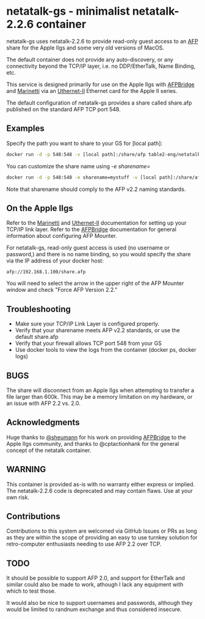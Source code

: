 # netatalk-gs - minimalist netatalk-2.2.6 container 

netatalk-gs uses netatalk-2.2.6 to provide read-only guest access to an [AFP](https://en.wikipedia.org/wiki/Apple_Filing_Protocol) share for the Apple IIgs and some very old versions of MacOS.

The default container does not provide any auto-discovery, or any connectivity beyond the TCP/IP layer, i.e. no DDP/EtherTalk, Name Binding, etc.

This service is designed primarily for use on the Apple IIgs with [AFPBridge](https://sheumann.github.io/AFPBridge/) and [Marinetti](http://www.apple2.org/marinetti/) via an [Uthernet-II](http://a2retrosystems.com/index.htm) Ethernet card for the Apple II series. 

The default configuration of netatalk-gs provides a share called share.afp published on the standard AFP TCP port 548.

## Examples

Specify the path you want to share to your GS for [local path]:

```bash
docker run -d -p 548:548 -v [local path]:/share/afp table2-eng/netatalk-gs:1.0
```
You can customize the share name using *-e sharename=*

```bash
docker run -d -p 548:548 -e sharename=mystuff -v [local path]:/share/afp table2-eng/netatalk-gs:1.0
```

Note that sharename should comply to the AFP v2.2 naming standards. 

## On the Apple IIgs

Refer to the [Marinetti](http://www.apple2.org/marinetti/) and [Uthernet-II](http://a2retrosystems.com/index.htm) documentation for setting up your TCP/IP link layer. Refer to the [AFPBridge](https://sheumann.github.io/AFPBridge/) documentation for general information about configuring AFP Mounter. 

For netatalk-gs, read-only guest access is used (no username or password,) and there is no name binding, so you would specify the share via the IP address of your docker host:

```
afp://192.168.1.100/share.afp
```

You will need to select the arrow in the upper right of the AFP Mounter window and check "Force AFP Version 2.2."

## Troubleshooting

- Make sure your TCP/IP Link Layer is configured properly. 
- Verify that your sharename meets AFP v2.2 standards, or use the default share.afp
- Verify that your firewall allows TCP port 548 from your GS
- Use docker tools to view the logs from the container (docker ps, docker logs)

## BUGS

The share will disconnect from an Apple IIgs when attempting to transfer a file larger than 600k. This may be a memory limitation on my hardware, or an issue with AFP 2.2 vs. 2.0. 

## Acknowledgments

Huge thanks to [@sheumann](https://sheumann.github.io/AFPBridge/) for his work on providing [AFPBridge](https://sheumann.github.io/AFPBridge/) to the Apple IIgs community, and thanks to @cptactionhank for the general concept of the netatalk container.

## WARNING

This container is provided as-is with no warranty either express or implied. The netatalk-2.2.6 code is deprecated and may contain flaws. Use at your own risk. 

## Contributions

Contributions to this system are welcomed via GitHub Issues or PRs as long as they are within the scope of providing an easy to use turnkey solution for retro-computer enthusiasts needing to use AFP 2.2 over TCP.

## TODO

It should be possible to support AFP 2.0, and support for EtherTalk and similar could also be made to work, athough I lack any equipment with which to test those.

It would also be nice to support usernames and passwords, although they would be limited to randnum exchange and thus considered insecure. 

